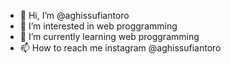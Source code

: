 - 👋 Hi, I’m @aghissufiantoro
- 👀 I’m interested in web proggramming
- 🌱 I’m currently learning web proggramming
- 📫 How to reach me instagram @aghissufiantoro

<!---
aghissufiantoro/aghissufiantoro is a ✨ special ✨ repository because its `README.md` (this file) appears on your GitHub profile.
You can click the Preview link to take a look at your changes.
--->
